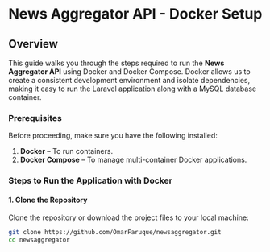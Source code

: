 # News Aggregator API - Docker Setup

## Overview

This guide walks you through the steps required to run the **News Aggregator API** using Docker and Docker Compose. Docker allows us to create a consistent development environment and isolate dependencies, making it easy to run the Laravel application along with a MySQL database container.

### Prerequisites

Before proceeding, make sure you have the following installed:

1. **Docker** – To run containers.
2. **Docker Compose** – To manage multi-container Docker applications.

### Steps to Run the Application with Docker

#### 1. Clone the Repository

Clone the repository or download the project files to your local machine:

```bash
git clone https://github.com/OmarFaruque/newsaggregator.git
cd newsaggregator